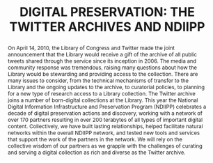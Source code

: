 ---
abstract: On April 14, 2010, the Library of Congress and Twitter made the joint announcement
  that the Library would receive a gift of the archive of all public tweets shared
  through the service since its inception in 2006. The media and community response
  was tremendous, raising many questions about how the Library would be stewarding
  and providing access to the collection. There are many issues to consider, from
  the technical mechanisms of transfer to the Library and the ongoing updates to the
  archive, to curatorial policies, to planning for a new type of research access to
  a Library collection. The Twitter archive joins a number of born-digital collections
  at the Library. This year the National Digital Information Infrastructure and Preservation
  Program (NDIIPP) celebrates a decade of digital preservation actions and discovery,
  working with a network of over 170 partners resulting in over 200 terabytes of all
  types of important digital content. Collectively, we have built lasting relationships,
  helped facilitate natural networks within the overall NDIIPP network, and tested
  new tools and services that support the work of the partners in the network. We
  will rely on the collective wisdom of our partners as we grapple with the challenges
  of curating and serving a digital collection as rich and diverse as the Twitter
  archive.
creators:
- Campbell, Laura E.
- Dulabahn, Beth
date: null
document_url: https://services.phaidra.univie.ac.at/api/object/o:185350/download
grand_parent: iPRES
institutions: []
keywords: []
landing_page_url: https://phaidra.univie.ac.at/o:185350
language: eng
layout: publication
license: GPLv3
notes_url: null
parent: iPRES 2010
publication_type: paper
size: 46110
slides_url: null
source_name: iPRES
stream_url: null
title: 'DIGITAL PRESERVATION: THE TWITTER ARCHIVES AND NDIIPP'
year: 2010
---